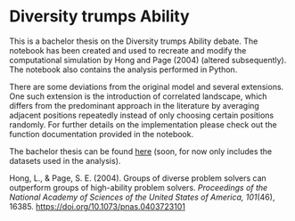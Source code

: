 # Diversity trumps Ability

This is a bachelor thesis on the Diversity trumps Ability debate. The notebook has been created and used to recreate and modify the computational simulation by Hong and Page (2004) (altered subsequently). The notebook also contains the analysis performed in Python. 

There are some deviations from the original model and several extensions. One such extension is the introduction of correlated landscape, which differs from the predominant approach in the literature by averaging adjacent positions repeatedly instead of only choosing certain positions randomly. For further details on the implementation please check out the function documentation provided in the notebook. 

The bachelor thesis can be found [here](https://doi.org/10.17605/OSF.IO/4YPK3) (soon, for now only includes the datasets used in the analysis). 

Hong, L., & Page, S. E. (2004). Groups of diverse problem solvers can outperform groups of high-ability problem solvers. *Proceedings of the National Academy of Sciences of the United States of America, 101*(46), 16385. https://doi.org/10.1073/pnas.0403723101
